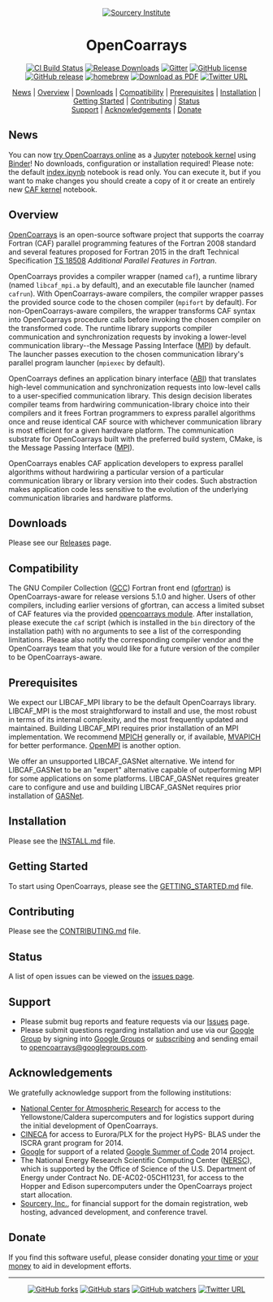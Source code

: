 <a name="top"> </a>

[This document is formatted with GitHub-Flavored Markdown.              ]:#
[For better viewing, including hyperlinks, read it online at            ]:#
[https://github.com/sourceryinstitute/OpenCoarrays/blob/master/README.md]:#
<div align="center">

[![Sourcery Institute][sourcery-institute logo]][Sourcery, Inc.]

OpenCoarrays
============

[![CI Build Status][build img]](https://travis-ci.org/sourceryinstitute/OpenCoarrays)
[![Release Downloads][download img]][Releases]
[![Gitter](https://img.shields.io/gitter/room/sourceryinstitute/opencoarrays.svg?style=flat-square)](https://gitter.im/sourceryinstitute/opencoarrays)
[![GitHub license][license img]](./LICENSE)
[![GitHub release][release img]](https://github.com/sourceryinstitute/OpenCoarrays/releases/latest)
[![homebrew](https://img.shields.io/homebrew/v/opencoarrays.svg?style=flat-square)](http://braumeister.org/formula/opencoarrays)
[![Download as PDF][pdf img]](https://md2pdf.herokuapp.com/sourceryinstitute/OpenCoarrays/blob/master/README.pdf)
[![Twitter URL][twitter img]][default tweet]

[News](#news) | [Overview](#overview) | [Downloads](#downloads) |
[Compatibility](#compatibility) | [Prerequisites](#prerequisites) |
[Installation](#installation) | [Getting Started](#getting-started) |
[Contributing](#contributing) | [Status](#status)  
[Support](#support) | [Acknowledgements](#acknowledgements) | [Donate](#donate)

</div>

News
----

You can now [try OpenCoarrays online] as a [Jupyter] [notebook kernel]
using [Binder]! No downloads, configuration or installation required!
Please note: the default [index.ipynb] notebook is read only. You can
execute it, but if you want to make changes you should create a copy
of it or create an entirely new [CAF kernel][notebook kernel]
notebook.

Overview
--------

[OpenCoarrays] is an open-source software project
that supports the coarray Fortran (CAF) parallel programming features
of the Fortran 2008 standard and several features proposed for Fortran
2015 in the draft Technical Specification [TS 18508] _Additional
Parallel Features in Fortran_.

OpenCoarrays provides a compiler wrapper (named `caf`), a runtime
library (named `libcaf_mpi.a` by default), and an executable file
launcher (named `cafrun`).  With OpenCoarrays-aware compilers, the
compiler wrapper passes the provided source code to the chosen
compiler (`mpifort` by default).  For non-OpenCoarrays-aware compilers,
the wrapper transforms CAF syntax into OpenCoarrays procedure calls
before invoking the chosen compiler on the transformed code.  The
runtime library supports compiler communication and synchronization
requests by invoking a lower-level communication library--the Message
Passing Interface ([MPI]) by default.  The launcher passes execution
to the chosen communication library's parallel program launcher
(`mpiexec` by default).

OpenCoarrays defines an application binary interface ([ABI]) that
translates high-level communication and synchronization requests into
low-level calls to a user-specified communication library.  This
design decision liberates compiler teams from hardwiring
communication-library choice into their compilers and it frees Fortran
programmers to express parallel algorithms once and reuse identical
CAF source with whichever communication library is most efficient for
a given hardware platform.  The communication substrate for
OpenCoarrays built with the preferred build system, CMake, is the
Message Passing Interface ([MPI]).

OpenCoarrays enables CAF application developers to express parallel
algorithms without hardwiring a particular version of a particular
communication library or library version into their codes.  Such
abstraction makes application code less sensitive to the evolution of
the underlying communication libraries and hardware platforms.

Downloads
---------

Please see our [Releases] page.

Compatibility
-------------

The GNU Compiler Collection ([GCC]) Fortran front end ([gfortran]) is
OpenCoarrays-aware for release versions 5.1.0 and higher.  Users of
other compilers, including earlier versions of gfortran, can access a
limited subset of CAF features via the provided [opencoarrays module].
After installation, please execute the `caf` script (which is
installed in the `bin` directory of the installation path) with no
arguments to see a list of the corresponding limitations.  Please also
notify the corresponding compiler vendor and the OpenCoarrays team
that you would like for a future version of the compiler to be
OpenCoarrays-aware.

Prerequisites
-------------

We expect our LIBCAF_MPI library to be the default OpenCoarrays
library.  LIBCAF_MPI is the most straightforward to install and use,
the most robust in terms of its internal complexity, and the most
frequently updated and maintained.  Building LIBCAF_MPI requires prior
installation of an MPI implementation.  We recommend [MPICH] generally
or, if available, [MVAPICH] for better performance. [OpenMPI] is
another option.

We offer an unsupported LIBCAF_GASNet alternative.  We intend for
LIBCAF_GASNet to be an "expert" alternative capable of outperforming
MPI for some applications on some platforms.  LIBCAF_GASNet requires
greater care to configure and use and building LIBCAF_GASNet requires
prior installation of [GASNet].

Installation
------------

Please see the [INSTALL.md] file.

Getting Started
---------------

To start using OpenCoarrays, please see the [GETTING_STARTED.md] file.

Contributing
------------

Please see the [CONTRIBUTING.md] file.

Status
------

A list of open issues can be viewed on the
[issues page](https://github.com/sourceryinstitute/opencoarrays/issues).

Support
-------

* Please submit bug reports and feature requests via our [Issues] page.
* Please submit questions regarding installation and use via our
  [Google Group] by signing into [Google Groups] or [subscribing] and
  sending email to [opencoarrays@googlegroups.com].

Acknowledgements
----------------

We gratefully acknowledge support from the following institutions:

* [National Center for Atmospheric Research] for access to the
  Yellowstone/Caldera supercomputers and for logistics support during
  the initial development of OpenCoarrays.
* [CINECA] for access to Eurora/PLX for the project HyPS- BLAS under
  the ISCRA grant program for 2014.
* [Google] for support of a related [Google Summer of Code] 2014
  project.
* The National Energy Research Scientific Computing Center ([NERSC]),
  which is supported by the Office of Science of the U.S. Department
  of Energy under Contract No. DE-AC02-05CH11231, for access to the
  Hopper and Edison supercomputers under the OpenCoarrays project
  start allocation.
* [Sourcery, Inc.], for financial support for the domain registration,
  web hosting, advanced development, and conference travel.

Donate
------

If you find this software useful, please consider donating
[your time](CONTRIBUTING.md) or
[your money](http://www.sourceryinstitute.org/store/p5/Donation.html)
to aid in development efforts.

---

<div align="center">

[![GitHub forks](https://img.shields.io/github/forks/sourceryinstitute/OpenCoarrays.svg?style=social&label=Fork)](https://github.com/sourceryinstitute/OpenCoarrays/fork)
[![GitHub stars](https://img.shields.io/github/stars/sourceryinstitute/OpenCoarrays.svg?style=social&label=Star)](https://github.com/sourceryinstitute/OpenCoarrays)
[![GitHub watchers](https://img.shields.io/github/watchers/sourceryinstitute/OpenCoarrays.svg?style=social&label=Watch)](https://github.com/sourceryinstitute/OpenCoarrays)
[![Twitter URL][twitter img]][default tweet]

</div>

[Hyperlinks]:#

[News]: #news
[Overview]: #overview
[Downloads]: #downloads
[Compatibility]: #compatibility
[Prerequisites]: #prerequisites
[Installation]: #installation
[Contributing]: #contributing
[Acknowledgements]: #acknowledgements

[sourcery-institute logo]: http://www.sourceryinstitute.org/uploads/4/9/9/6/49967347/sourcery-logo-rgb-hi-rez-1.png
[OpenCoarrays]: http://www.opencoarrays.org
[ABI]: https://gcc.gnu.org/onlinedocs/gfortran/Coarray-Programming.html#Coarray-Programming
[TS 18508]: http://isotc.iso.org/livelink/livelink/nfetch/-8919044/8919782/8919787/16681398/ISO%2DIECJTC1%2DSC22%2DWG5_N2027_Draft_TS_18508_Additional_Paralle.pdf?nodeid=16769292&vernum=0
[MPI]: http://mpi-forum.org
[GCC]: http://gcc.gnu.org
[gfortran]: https://gcc.gnu.org/wiki/GFortran
[opencoarrays module]: ./src/extensions/opencoarrays.F90
[MPICH]: http://www.mpich.org
[MVAPICH]: http://mvapich.cse.ohio-state.edu
[OpenMPI]: https://www.open-mpi.org
[Sourcery, Inc.]: http://www.sourceryinstitute.org
[Google]: http://www.google.com
[CINECA]: https://www.cineca.it/en
[NERSC]: http://www.nersc.gov
[National Center for Atmospheric Research]: https://ncar.ucar.edu
[INSTALL.md]: ./INSTALL.md
[GASNet]: http://gasnet.lbl.gov
[CONTRIBUTING.md]: ./CONTRIBUTING.md
[GETTING_STARTED.md]: ./GETTING_STARTED.md
[Google Groups]: https://groups.google.com/forum/#!homeredir
[Google Group]: https://groups.google.com/forum/#!forum/opencoarrays
[subscribing]: https://groups.google.com/forum/#!forum/opencoarrays/join
[opencoarrays@googlegroups.com]: mailto:opencoarrays@googlegroups.com
[Google Summer of Code]: https://www.google-melange.com/archive/gsoc/2014/orgs/gcc

[Issues]: https://github.com/sourceryinstitute/OpenCoarrays/issues
[Releases]: https://github.com/sourceryinstitute/OpenCoarrays/releases

[try OpenCoarrays online]: https://bit.ly/CAF-Binder
[notebook kernel]: https://github.com/sourceryinstitute/jupyter-CAF-kernel
[Binder]: https://beta.mybinder.org
[Jupyter]: https://jupyter.org
[index.ipynb]: https://nbviewer.jupyter.org/github/sourceryinstitute/jupyter-CAF-kernel/blob/master/index.ipynb

[build img]: https://img.shields.io/travis-ci/sourceryinstitute/OpenCoarrays/master.svg?style=flat-square "Travis-CI build badge"
[CI Master Branch]: https://travis-ci.org/sourceryinstitute/OpenCoarrays?branch=master "View Travis-CI builds"
[download img]: https://img.shields.io/github/downloads/sourceryinstitute/OpenCoarrays/total.svg?style=flat-square "Download count badge"
[license img]: https://img.shields.io/badge/license-BSD--3-blue.svg?style=flat-square "BSD-3 License badge"
[release img]: https://img.shields.io/github/release/sourceryinstitute/OpenCoarrays.svg?style=flat-square "Latest release badge"
[pdf img]: https://img.shields.io/badge/PDF-README.md-6C2DC7.svg?style=flat-square "Download this readme as a PDF"
[twitter img]: https://img.shields.io/twitter/url/http/shields.io.svg?style=social

[default tweet]: https://twitter.com/intent/tweet?hashtags=HPC,Fortran,PGAS&related=zbeekman,gnutools,HPCwire,HPC_Guru,hpcprogrammer,SciNetHPC,DegenerateConic,jeffdotscience,travisci&text=Stop%20programming%20w%2F%20the%20%23MPI%20docs%20in%20your%20lap%2C%20try%20Coarray%20Fortran%20w%2F%20OpenCoarrays%20%26%20GFortran!&url=https%3A//github.com/sourceryinstitute/OpenCoarrays
